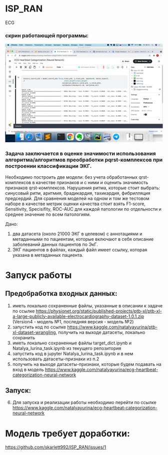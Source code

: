 # ISP_RAN
ECG
### скрин работающей программы: 
![alt text](https://github.com/skarlett992/ISP_RAN/blob/main/model_ecg_without_pqrst.png)

### Задача заключается в оценке значимости использования алгоритма/алгоритмов преобработки pqrst-комплексов при построении классификации ЭКГ.
Необходимо построить две модели: без учета обработанных qrst-комплексов в качестве признаков и с ними и оценить значимость признаков qrst-комплексов.
Нарушения ритма, которые стоит выбрать: синусовый ритм, аритмия, брадикардия, тахикардия, фибрилляция предсердий. 
Для сравнения моделей на одном и том же тестовом наборе в качестве метрик оценки качества стоит взять F1-score, Sensitivity, Specisifity, ROC-AUC для каждой патологии по отдельности и среднее значение по всем патологиям.

Дано:
1) два датасета (около 21000 ЭКГ в целевом) с аннотациями и метаданными по пациентам, которые включают в себя описание заболеваний данных пациентов по ЭкГ.
2) ЭКГ пациентов в файлах, каждый файл имеет ссылку, которая указана в метаданных пациента.


# Запуск работы


## Предобработка входных данных:

1) иметь локально сохраненные файлы, указанные в описании к задаче по ссылке https://physionet.org/static/published-projects/ptb-xl/ptb-xl-a-large-publicly-available-electrocardiography-dataset-1.0.1.zip (Version4 - модель №1, последняя версия - модель №2)
2) запустить код по ссылке https://www.kaggle.com/natalyayurina/ptb-xl-dataset-wrangling, получить на выходе датасеты, локально сохранить
3) иметь локально сохраненные файлы target_dict.ipynb и Natalya_Iurina_task.ipynb из текущего репозитория
4) запустить код в jupyter Natalya_Iurina_task.ipynb и в нем использовать датасеты-признаки из п.2
5) получить на выходе датасеты-признаки, которые будем подавать на вход в модель https://www.kaggle.com/natalyayurina/ecg-heartbeat-categorization-neural-network

## Запуск: 
6) Для запуска и реализации работы необходимо перейти по ссылке https://www.kaggle.com/natalyayurina/ecg-heartbeat-categorization-neural-network 


# Модель требует доработки: 
https://github.com/skarlett992/ISP_RAN/issues/1 


